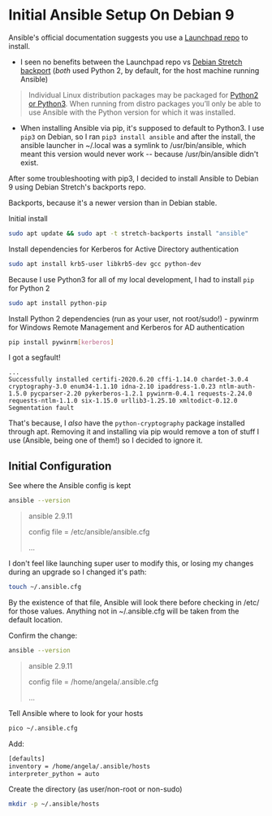 # Initial Ansible Setup On Debian 9
Ansible's official documentation suggests you use a [Launchpad repo](https://docs.ansible.com/ansible/latest/installation_guide/intro_installation.html#installing-ansible-on-debian) to install.

- I seen no benefits between the Launchpad repo vs [Debian Stretch backport](https://packages.debian.org/stretch-backports/ansible) (*both* used Python 2, by default, for the host machine running Ansible)
> Individual Linux distribution packages may be packaged for [Python2 or Python3](https://docs.ansible.com/ansible/latest/reference_appendices/python_3_support.html). When running from distro packages you’ll only be able to use Ansible with the Python version for which it was installed.

- When installing Ansible via pip, it's supposed to default to Python3.  I use `pip3` on Debian, so I ran `pip3 install ansible` and after the install, the ansible launcher in ~/.local was a symlink to /usr/bin/ansible, which meant this version would never work -- because /usr/bin/ansible didn't exist.

After some troubleshooting with pip3, I decided to install Ansible to Debian 9 using Debian Stretch's backports repo.

Backports, because it's a newer version than in Debian stable.

Initial install
```bash
sudo apt update && sudo apt -t stretch-backports install "ansible"
```

Install dependencies for Kerberos for Active Directory authentication
```bash
sudo apt install krb5-user libkrb5-dev gcc python-dev
```

Because I use Python3 for all of my local development, I had to install `pip` for Python 2
```bash
sudo apt install python-pip
```

Install Python 2 dependencies (run as your user, not root/sudo!) - pywinrm for Windows Remote Management and Kerberos for AD authentication
```bash
pip install pywinrm[kerberos]
```
I got a segfault!
```text
...
Successfully installed certifi-2020.6.20 cffi-1.14.0 chardet-3.0.4 cryptography-3.0 enum34-1.1.10 idna-2.10 ipaddress-1.0.23 ntlm-auth-1.5.0 pycparser-2.20 pykerberos-1.2.1 pywinrm-0.4.1 requests-2.24.0 requests-ntlm-1.1.0 six-1.15.0 urllib3-1.25.10 xmltodict-0.12.0
Segmentation fault
```
That's because, I *also* have the `python-cryptography` package installed through apt.  Removing it and installing via pip would remove a ton of stuff I use (Ansible, being one of them!) so I decided to ignore it.

## Initial Configuration
See where the Ansible config is kept
```bash
ansible --version
```
> ansible 2.9.11
>
>  config file = /etc/ansible/ansible.cfg
>
> ...

I don't feel like launching super user to modify this, or losing my changes during an upgrade so I changed it's path:
```bash
touch ~/.ansible.cfg
```
By the existence of that file, Ansible will look there before checking in /etc/ for those values.  Anything not in ~/.ansible.cfg will be taken from the default location.

Confirm the change:
```bash
ansible --version
```
> ansible 2.9.11
>
>  config file = /home/angela/.ansible.cfg
>
> ...

Tell Ansible where to look for your hosts
```bash
pico ~/.ansible.cfg
```

Add:
```bash
[defaults]
inventory = /home/angela/.ansible/hosts
interpreter_python = auto
```

Create the directory (as user/non-root or non-sudo)
```bash
mkdir -p ~/.ansible/hosts
```
